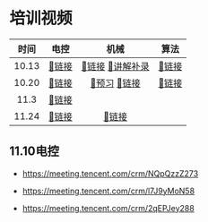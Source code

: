 # 培训视频
|时间|电控|机械|算法|
|:-:|:-:|:-:|:-:|
|10.13|[:link:链接](https://meeting.tencent.com/crm/2M5pq36294)|[:link:链接](https://meeting.tencent.com/crm/23z48d1K06)  [:link:讲解补录](https://meeting.tencent.com/crm/K0Z3gxgNfb)|[:link:链接](https://meeting.tencent.com/crm/29W5an9l23)|
|10.20|[:link:链接](https://meeting.tencent.com/crm/2aqynja2be)|[:link:预习](https://meeting.tencent.com/crm/NA0vQPd28c)  [:link:链接](https://meeting.tencent.com/crm/N1MPzePNad)|[:link:链接](https://meeting.tencent.com/crm/KPkgxO9l9f)|
|11.3|[:link:链接](https://meeting.tencent.com/crm/KwVo1yjld5)|||
|11.24|[:link:链接](https://meeting.tencent.com/crm/l791YzXxe5)|[:link:链接](https://meeting.tencent.com/crm/2qd9LD0A6c)||

## 11.10电控
- https://meeting.tencent.com/crm/NQpQzzZ273

- https://meeting.tencent.com/crm/l7J9yMoN58

- https://meeting.tencent.com/crm/2qEPJey288
